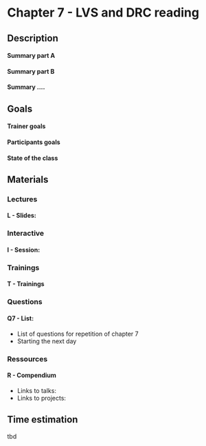# Chapter 7 - LVS and DRC reading
## Description

#### Summary part A
#### Summary part B
#### Summary ....

## Goals
#### Trainer goals
#### Participants goals
#### State of the class

## Materials
### Lectures
#### L - Slides:

### Interactive
#### I - Session:

### Trainings
#### T - Trainings

### Questions
#### Q7 - List:
* List of questions for repetition of chapter 7
* Starting the next day

### Ressources
#### R - Compendium
* Links to talks:
* Links to projects:

## Time estimation
tbd
